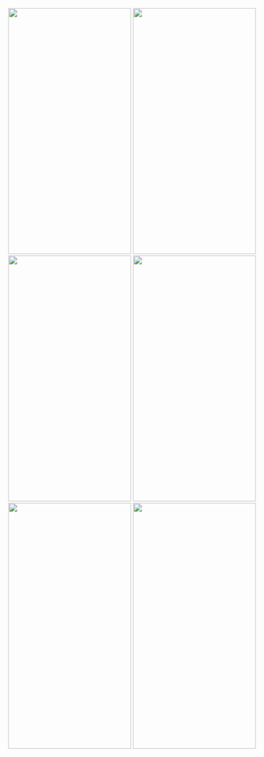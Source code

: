 

<img src = "https://user-images.githubusercontent.com/113905603/211152720-7e7204e1-9af7-4093-8d42-a657ae4cd2ab.png" height = 500 width = 250>
<img src = "https://user-images.githubusercontent.com/113905603/211152725-3430624a-56b3-4018-81d5-1205a2442a2b.png" height = 500 width = 250>
<img src = "https://user-images.githubusercontent.com/113905603/211152728-4a60d74f-d045-42ae-8c80-8fbc6e1a8c27.png" height = 500 width = 250>
<img src = "https://user-images.githubusercontent.com/113905603/211152730-1e815d90-3b57-4be5-b645-261908de3392.png" height = 500 width = 250>
<img src = "https://user-images.githubusercontent.com/113905603/211152731-e08cc399-326a-4a8b-9742-98433a428b87.png" height = 500 width = 250>
<img src = "https://user-images.githubusercontent.com/113905603/211152740-b60e2033-4749-4c48-b629-5a6e47ee522a.gif" height = 500 width = 250>
